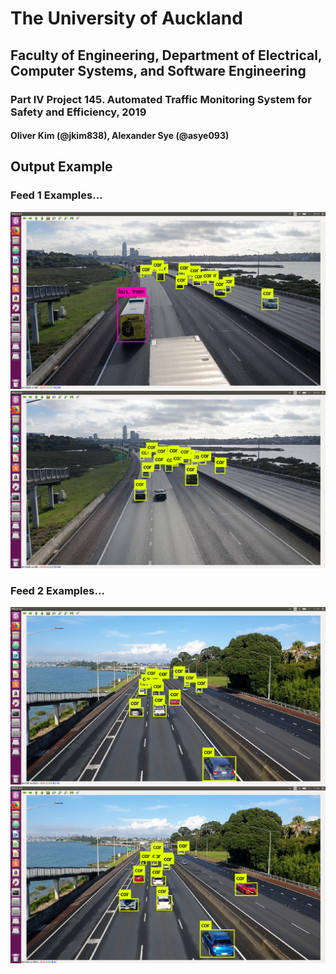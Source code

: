 # The University of Auckland 
## Faculty of Engineering, Department of Electrical, Computer Systems, and Software Engineering
### Part IV Project 145. Automated Traffic Monitoring System for Safety and Efficiency, 2019
#### Oliver Kim (@jkim838), Alexander Sye (@asye093)

## Output Example
### Feed 1 Examples...
![detection1a-030](https://github.com/jkim838/145P4P2019/blob/master/Screenshot/Feed%201%20Normal/Screenshot%20from%202019-07-04%2000-26-28.png "Feed 1 Detection Example A, with threshold value 0.3")
![detection1b-030](https://github.com/jkim838/145P4P2019/blob/master/Screenshot/Feed%201%20Normal/Screenshot%20from%202019-07-04%2000-26-38.png "Feed 1 Detection Example B, with threshold value 0.3")

### Feed 2 Examples...
![detection2a-030](https://github.com/jkim838/145P4P2019/blob/master/Screenshot/Feed%202%20Normal/Screenshot%20from%202019-07-02%2011-34-50.png "Feed 2 Detection Example A, with threshold value 0.3")
![detection2b-030](https://github.com/jkim838/145P4P2019/blob/master/Screenshot/Feed%202%20Normal/Screenshot%20from%202019-07-02%2011-34-59.png "Feed 2 Detection Example B, with threshold value 0.3")
